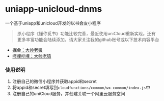 # uniapp-unicloud-dnms
一个基于uniapp和unicloud开发的以书会友小程序

> 原小程序《懂你觅书》功能比较完善，最近使用uniCloud重新实现，还有更多丰富功能会陆续添加。请大家关注我的github账号或以下技术内容平台

- [掘金：大帅老猿](https://juejin.cn/user/2955079655898093)
- [哔哩哔哩：大帅老猿](https://space.bilibili.com/422646817)


### 使用说明

1. 注册自己的微信小程序并获取appid和secret
2. 将appid和secret填写到`cloudfunctions/common/wx-common/index.js`中
3. 注册自己的uniCloud服务，并创建关联一个阿里云服务空间

